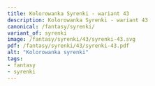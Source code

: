 ```yaml
---
title: Kolorowanka Syrenki - wariant 43
description: Kolorowanka Syrenki - wariant 43
canonical: /fantasy/syrenki/
variant_of: syrenki
image: /fantasy/syrenki/43/syrenki-43.svg
pdf: /fantasy/syrenki/43/syrenki-43.pdf
alt: "Kolorowanka syrenki"
tags:
- fantasy
- syrenki
---
```

